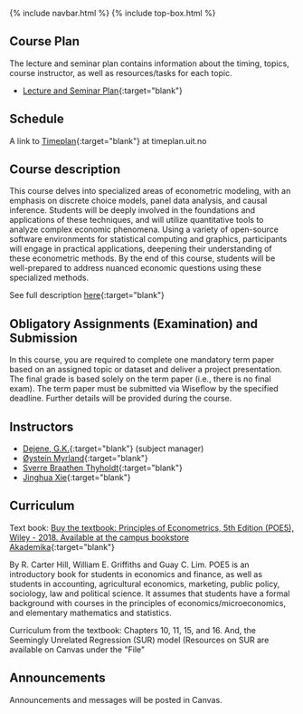 {% include navbar.html %}  {% include top-box.html %}

## Course Plan

The lecture and seminar plan contains information about the timing, topics, course instructor, as well as resources/tasks for each topic.  

- [Lecture and Seminar Plan](courseplan.md){:target="blank"}

## Schedule 
A link to [Timeplan](https://tp.educloud.no/uit/app/schedule?semester=25h&scheduleType=course&filterOpen=true&summary=true&tab=calendar&course=SOK-3025%C2%A41&subjectArea=186341300){:target="blank"} at timeplan.uit.no

## Course description

This course delves into specialized areas of econometric modeling, with an emphasis on discrete choice models, panel data analysis, and causal inference. Students will be deeply involved in the foundations and applications of these techniques, and will utilize quantitative tools to analyze complex economic phenomena. Using a variety of open-source software environments for statistical computing and graphics, participants will engage in practical applications, deepening their understanding of these econometric methods. By the end of this course, students will be well-prepared to address nuanced economic questions using these specialized methods.
 
See full description [here](https://fr.uit.no/utdanning/aktivt/emne/SOK-3025){:target="blank"}

## Obligatory Assignments (Examination) and Submission 

 In this course, you are required to complete one mandatory term paper based on an assigned topic or dataset and deliver a project presentation. The final grade is based solely on the term paper (i.e., there is no final exam). The term paper must be submitted via Wiseflow by the specified deadline. Further details will be provided during the course.

## Instructors

- [Dejene, G.K.](https://uit.no/ansatte/dejene.g.kidane){:target="blank"} (subject manager)
- [Øystein Myrland](https://uit.no/ansatte/oystein.myrland){:target="blank"} 
- [Sverre Braathen Thyholdt](https://uit.no/ansatte/person?p_document_id=50553){:target="blank"}
- [Jinghua Xie](https://www.uis.no/nb/profile/jinghua-xie){:target="blank"} 
## Curriculum

Text book: [Buy the textbook: Principles of Econometrics, 5th Edition (POE5), Wiley - 2018. Available at the campus bookstore Akademika](https://principlesofeconometrics.com/poe5/poe5.html){:target="blank"}

By R. Carter Hill, William E. Griffiths and Guay C. Lim. POE5 is an introductory book for students in economics and finance, as well as students in accounting, agricultural economics, marketing, public policy, sociology, law and political science. It assumes that students have a formal background with courses in the principles of economics/microeconomics, and elementary mathematics and statistics.

Curriculum from the textbook: Chapters 10, 11, 15, and 16. And, the Seemingly Unrelated Regression (SUR) model (Resources on SUR are available on Canvas under the "File"
         

## Announcements

Announcements and messages will be posted in Canvas.

  
